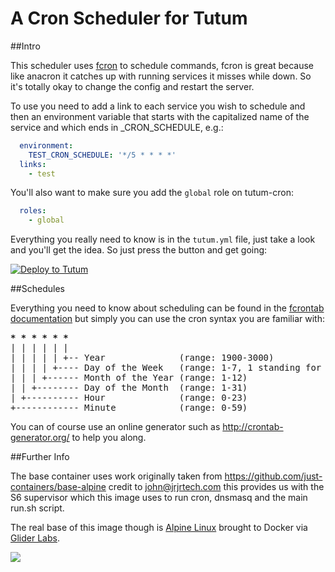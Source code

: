 # A Cron Scheduler for Tutum

##Intro


This scheduler uses [fcron](http://fcron.free.fr/doc/en/fcrontab.5.html) to schedule commands, fcron is great because like anacron it catches up with running services it misses while down. So it's totally okay to change the config and restart the server. 

To use you need to add a link to each service you wish to schedule and then an environment variable that starts with the capitalized name of the service and which ends in _CRON_SCHEDULE, e.g.:

```yaml
  environment:
    TEST_CRON_SCHEDULE: '*/5 * * * *'
  links:
    - test

```

You'll also want to make sure you add the `global` role on tutum-cron:

```yaml
  roles:
    - global
```

Everything you really need to know is in the `tutum.yml` file, just take a look and you'll get the idea. So just press the button and get going:

[![Deploy to Tutum](https://s.tutum.co/deploy-to-tutum.svg)](https://dashboard.tutum.co/stack/deploy/)

    
##Schedules 
   
Everything you need to know about scheduling can be found in the [fcrontab documentation](http://fcron.free.fr/doc/en/fcrontab.5.html) but simply you can use the cron syntax you are familiar with:

<pre><b>* * * * * *</b>
| | | | | | 
| | | | | +-- Year              (range: 1900-3000)
| | | | +---- Day of the Week   (range: 1-7, 1 standing for Monday)
| | | +------ Month of the Year (range: 1-12)
| | +-------- Day of the Month  (range: 1-31)
| +---------- Hour              (range: 0-23)
+------------ Minute            (range: 0-59)</pre>

You can of course use an online generator such as http://crontab-generator.org/ to help you along.

##Further Info

The base container uses work originally taken from https://github.com/just-containers/base-alpine credit to <John Regan>john@jrjrtech.com this provides us with the S6 supervisor which this image uses to run cron, dnsmasq and the main run.sh script.

The real base of this image though is [Alpine Linux](https://www.alpinelinux.org/) brought to Docker via [Glider Labs](http://gliderlabs.com/).
        
[![](https://badge.imagelayers.io/vizzbuzz/tutum-cron.svg)](https://imagelayers.io/?images=vizzbuzz/tutum-cron:latest 'Get your own badge on imagelayers.io')        
